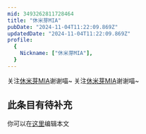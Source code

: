 ```yaml
---
mid: 3493262811728464
title: "休米芽MIA"
pubDate: "2024-11-04T11:22:09.869Z"
updatedDate: "2024-11-04T11:22:09.869Z"
profile:
  {
    Nickname: ["休米芽MIA"],
  }
---
```


关注[休米芽MIA](https://space.bilibili.com/3493262811728464)谢谢喵~ 关注[休米芽MIA](https://space.bilibili.com/3493262811728464)谢谢喵~

## 此条目有待补充
你可以在[这里](https://github.com/Yuhanawa/VTuber.ICU/edit/master/src/content/v/休米芽MIA/index.md)编辑本文
